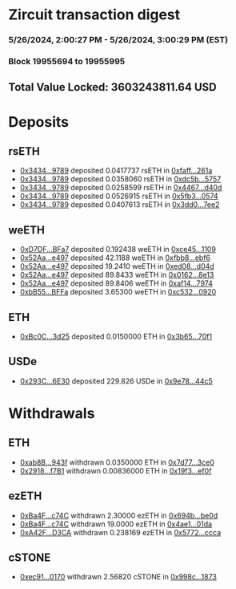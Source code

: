 # Zircuit transaction digest
### 5/26/2024, 2:00:27 PM - 5/26/2024, 3:00:29 PM (EST)
### Block 19955694 to 19955995

## Total Value Locked: 3603243811.64 USD

# Deposits
## rsETH
- [0x3434...9789](https://etherscan.io/address/0x34349c5569e7B846c3558961552D2202760A9789) deposited 0.0417737 rsETH in [0xfaff...261a](https://etherscan.io/tx/0x34349c5569e7B846c3558961552D2202760A9789)
- [0x3434...9789](https://etherscan.io/address/0x34349c5569e7B846c3558961552D2202760A9789) deposited 0.0358060 rsETH in [0xdc5b...5757](https://etherscan.io/tx/0x34349c5569e7B846c3558961552D2202760A9789)
- [0x3434...9789](https://etherscan.io/address/0x34349c5569e7B846c3558961552D2202760A9789) deposited 0.0258599 rsETH in [0x4467...d40d](https://etherscan.io/tx/0x34349c5569e7B846c3558961552D2202760A9789)
- [0x3434...9789](https://etherscan.io/address/0x34349c5569e7B846c3558961552D2202760A9789) deposited 0.0526915 rsETH in [0x5fb3...0574](https://etherscan.io/tx/0x34349c5569e7B846c3558961552D2202760A9789)
- [0x3434...9789](https://etherscan.io/address/0x34349c5569e7B846c3558961552D2202760A9789) deposited 0.0407613 rsETH in [0x3dd0...7ee2](https://etherscan.io/tx/0x34349c5569e7B846c3558961552D2202760A9789)
## weETH
- [0xD7DF...BFa7](https://etherscan.io/address/0xD7DF7E085214743530afF339aFC420c7c720BFa7) deposited 0.192438 weETH in [0xce45...1109](https://etherscan.io/tx/0xD7DF7E085214743530afF339aFC420c7c720BFa7)
- [0x52Aa...e497](https://etherscan.io/address/0x52Aa899454998Be5b000Ad077a46Bbe360F4e497) deposited 42.1188 weETH in [0xfbb8...ebf6](https://etherscan.io/tx/0x52Aa899454998Be5b000Ad077a46Bbe360F4e497)
- [0x52Aa...e497](https://etherscan.io/address/0x52Aa899454998Be5b000Ad077a46Bbe360F4e497) deposited 19.2410 weETH in [0xed08...d04d](https://etherscan.io/tx/0x52Aa899454998Be5b000Ad077a46Bbe360F4e497)
- [0x52Aa...e497](https://etherscan.io/address/0x52Aa899454998Be5b000Ad077a46Bbe360F4e497) deposited 89.8433 weETH in [0x0162...8e13](https://etherscan.io/tx/0x52Aa899454998Be5b000Ad077a46Bbe360F4e497)
- [0x52Aa...e497](https://etherscan.io/address/0x52Aa899454998Be5b000Ad077a46Bbe360F4e497) deposited 89.8406 weETH in [0xaf14...7974](https://etherscan.io/tx/0x52Aa899454998Be5b000Ad077a46Bbe360F4e497)
- [0xbB55...BFFa](https://etherscan.io/address/0xbB555FF54E251Ad742ae61f8881d1ae904b3BFFa) deposited 3.65300 weETH in [0xc532...0920](https://etherscan.io/tx/0xbB555FF54E251Ad742ae61f8881d1ae904b3BFFa)
## ETH
- [0xBc0C...3d25](https://etherscan.io/address/0xBc0CBfc04fB4DEb175effc652bbe7f06Bb7c3d25) deposited 0.0150000 ETH in [0x3b65...70f1](https://etherscan.io/tx/0xBc0CBfc04fB4DEb175effc652bbe7f06Bb7c3d25)
## USDe
- [0x293C...6E30](https://etherscan.io/address/0x293C6937D8D82e05B01335F7B33FBA0c8e256E30) deposited 229.826 USDe in [0x9e78...44c5](https://etherscan.io/tx/0x293C6937D8D82e05B01335F7B33FBA0c8e256E30)
# Withdrawals
## ETH
- [0xab8B...943f](https://etherscan.io/address/0xab8B3bc447B258f13f9429c718D2D0584eaf943f) withdrawn 0.0350000 ETH in [0x7d77...3ce0](https://etherscan.io/tx/0xab8B3bc447B258f13f9429c718D2D0584eaf943f)
- [0x2918...f7B1](https://etherscan.io/address/0x29180802fe3CFb7b82c9fEc138C651558bF8f7B1) withdrawn 0.00836000 ETH in [0x19f3...ef0f](https://etherscan.io/tx/0x29180802fe3CFb7b82c9fEc138C651558bF8f7B1)
## ezETH
- [0xBa4F...c74C](https://etherscan.io/address/0xBa4Ff2931b035C00Da9FB266d1295c275dEFc74C) withdrawn 2.30000 ezETH in [0x694b...be0d](https://etherscan.io/tx/0xBa4Ff2931b035C00Da9FB266d1295c275dEFc74C)
- [0xBa4F...c74C](https://etherscan.io/address/0xBa4Ff2931b035C00Da9FB266d1295c275dEFc74C) withdrawn 19.0000 ezETH in [0x4ae1...01da](https://etherscan.io/tx/0xBa4Ff2931b035C00Da9FB266d1295c275dEFc74C)
- [0xA42F...D3CA](https://etherscan.io/address/0xA42F0983BCa550AE9cdA15542BC48ABb1e24D3CA) withdrawn 0.238169 ezETH in [0x5772...ccca](https://etherscan.io/tx/0xA42F0983BCa550AE9cdA15542BC48ABb1e24D3CA)
## cSTONE
- [0xec91...0170](https://etherscan.io/address/0xec911Fa3BA7026bC6b642164fAB6aA6300Da0170) withdrawn 2.56820 cSTONE in [0x998c...1873](https://etherscan.io/tx/0xec911Fa3BA7026bC6b642164fAB6aA6300Da0170)
